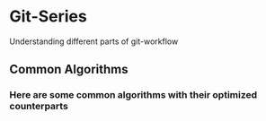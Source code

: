 # Git-Series
Understanding different parts of git-workflow
## Common Algorithms
### Here are some common algorithms with their optimized counterparts
